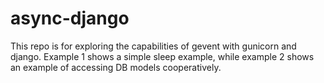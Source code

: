 # async-django

This repo is for exploring the capabilities of gevent with gunicorn and django. 
Example 1 shows a simple sleep example, while example 2 shows an example of accessing
DB models cooperatively.  